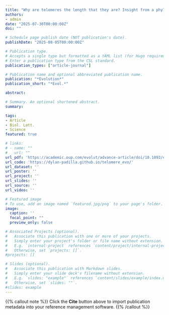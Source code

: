 ```yaml
---
title: "Why are telomeres the length that they are? Insight from a phylogenetic comparative analysis"
authors:
- admin
date: "2025-07-30T00:00:00Z"
doi: ""

# Schedule page publish date (NOT publication's date).
publishDate: "2025-08-05T00:00:00Z"

# Publication type.
# Accepts a single type but formatted as a YAML list (for Hugo requirements).
# Enter a publication type from the CSL standard.
publication_types: ["article-journal"]

# Publication name and optional abbreviated publication name.
publication: "*Evolution*"
publication_short: "*Evol.*"

abstract:

# Summary. An optional shortened abstract.
summary:

tags:
- Article
- Biol. Lett.
- Science
featured: true

# links:
# - name: ""
#   url: ""
url_pdf: 'https://academic.oup.com/evolut/advance-article/doi/10.1093/evolut/qpaf119/8154041'
url_code: 'https://dylan-padilla.github.io/telomere_evo/'
url_dataset: ''
url_poster: ''
url_project: ''
url_slides: ''
url_source: ''
url_video: ''

# Featured image
# To use, add an image named `featured.jpg/png` to your page's folder. 
image:
  caption: ''
  focal_point: ""
  preview_only: false

# Associated Projects (optional).
#   Associate this publication with one or more of your projects.
#   Simply enter your project's folder or file name without extension.
#   E.g. `internal-project` references `content/project/internal-project/index.md`.
#   Otherwise, set `projects: []`.
#projects: []

# Slides (optional).
#   Associate this publication with Markdown slides.
#   Simply enter your slide deck's filename without extension.
#   E.g. `slides: "example"` references `content/slides/example/index.md`.
#   Otherwise, set `slides: ""`.
#slides: example
---
```


{{% callout note %}}
Click the **Cite** button above to import publication metadata into your reference management software.
{{% /callout %}}
